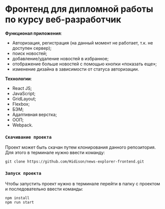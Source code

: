 # Фронтенд для дипломной работы по курсу веб-разработчик

**Функционал приложения**: 
- Авторизация, регистрация (на данный момент не работает, т.к. не доступен сервер);
- поиск новостей;
- добавление/удаление новостей в избранное;
- отображение больше новостей с помощью кнопки «показать еще»;
- изменение дизайна в зависимости от статуса авторизации.

**Технологии**: 
- React JS;
- JavaScript;
- GridLayout;
- Flexbox;
- БЭМ;
- Адаптивная верстка;
- ООП;
- Webpack.

### `Скачивание проекта`

Проект может быть скачан путем клонирования данного репозитория. Для этого в терминале нужно ввести команду:

```
git clone https://github.com/Hidison/news-explorer-frontend.git
```

### `Запуск проекта`

Чтобы запустить проект нужно в терминале перейти в папку с проектом и последовательно ввести команды:

```
npm install
npm run start
```
